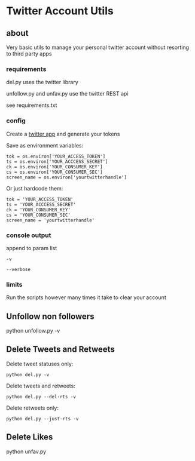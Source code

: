 # Twitter Account Utils

## about

Very basic utils to manage your personal twitter account without resorting to third party apps

### requirements

  del.py uses the twitter library

  unfollow.py and unfav.py use the twitter REST api

  see requirements.txt

### config

  Create a [twitter app](https://apps.twitter.com/) and generate your tokens

  Save as environment variables:

    tok = os.environ['YOUR_ACCESS_TOKEN']
    ts = os.environ['YOUR_ACCCESS_SECRET']
    ck = os.environ['YOUR_CONSUMER_KEY']
    cs = os.environ['YOUR_CONSUMER_SEC']
    screen_name = os.environ['yourtwitterhandle']

  Or just hardcode them:

    tok = 'YOUR_ACCESS_TOKEN'
    ts = 'YOUR_ACCCESS_SECRET'
    ck = 'YOUR_CONSUMER_KEY'
    cs = 'YOUR_CONSUMER_SEC'
    screen_name = 'yourtwitterhandle'

### console output

append to param list

    -v

    --verbose


### limits

Run the scripts however many times it take to clear your account

## Unfollow non followers

  python unfollow.py -v

## Delete Tweets and Retweets

Delete tweet statuses only:

    python del.py -v

Delete tweets and retweets: 

    python del.py --del-rts -v

Delete retweets only:

    python del.py --just-rts -v


## Delete Likes

  python unfav.py